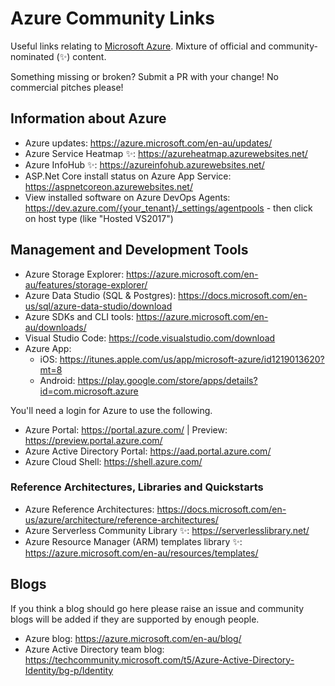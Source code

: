 # Azure Community Links
Useful links relating to [Microsoft Azure](https://azure.microsoft.com/). Mixture of official and community-nominated (:sparkles:) content.

Something missing or broken? Submit a PR with your change! No commercial pitches please!

## Information about Azure

- Azure updates: https://azure.microsoft.com/en-au/updates/
- Azure Service Heatmap :sparkles:: https://azureheatmap.azurewebsites.net/
- Azure InfoHub :sparkles:: https://azureinfohub.azurewebsites.net/
- ASP.Net Core install status on Azure App Service: https://aspnetcoreon.azurewebsites.net/
- View installed software on Azure DevOps Agents: https://dev.azure.com/{your_tenant}/_settings/agentpools - then click on host type (like "Hosted VS2017")

## Management and Development Tools

- Azure Storage Explorer: https://azure.microsoft.com/en-au/features/storage-explorer/
- Azure Data Studio (SQL & Postgres): https://docs.microsoft.com/en-us/sql/azure-data-studio/download
- Azure SDKs and CLI tools: https://azure.microsoft.com/en-au/downloads/
- Visual Studio Code: https://code.visualstudio.com/download
- Azure App: 
  - iOS: https://itunes.apple.com/us/app/microsoft-azure/id1219013620?mt=8
  - Android: https://play.google.com/store/apps/details?id=com.microsoft.azure
 
 You'll need a login for Azure to use the following.
 
 - Azure Portal: https://portal.azure.com/ | Preview: https://preview.portal.azure.com/
 - Azure Active Directory Portal: https://aad.portal.azure.com/
 - Azure Cloud Shell: https://shell.azure.com/
 
### Reference Architectures, Libraries and Quickstarts
 
 - Azure Reference Architectures: https://docs.microsoft.com/en-us/azure/architecture/reference-architectures/
 - Azure Serverless Community Library :sparkles:: https://serverlesslibrary.net/
 - Azure Resource Manager (ARM) templates library :sparkles:: https://azure.microsoft.com/en-au/resources/templates/
 
## Blogs

If you think a blog should go here please raise an issue and community blogs will be added if they are supported by enough people.

- Azure blog: https://azure.microsoft.com/en-au/blog/
- Azure Active Directory team blog: https://techcommunity.microsoft.com/t5/Azure-Active-Directory-Identity/bg-p/Identity
